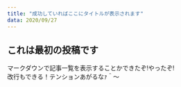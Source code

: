 ```yaml
---
title: "成功していればここにタイトルが表示されます"
data: 2020/09/27
---
```


## これは最初の投稿です

マークダウンで記事一覧を表示することかできたぞ!やったぞ!  
改行もできる！テンションあがるなｧ＾〜
